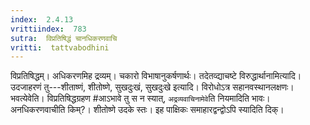 ```yaml
---
index:  2.4.13
vrittiindex:  783
sutra:  विप्रतिषिद्धं चानधिकरणवाचि
vritti:  tattvabodhini 
---
```


विप्रतिषिद्धम्। अधिकरणमिह द्रव्यम्। चकारो विभाषानुकर्षणार्थः। तदेतव्द्याचष्टे विरुद्धार्थानामित्यादि। उदजाहरणं तु---शीताष्णं, शीतोष्णे, सुखदुःखं, सुखदुःखे इत्यादि। विरोधोऽत्र सहानवस्थानलक्षणः। भवत्येवेति। विप्रतिषिद्धग्रहण #आऽभावे तु स न स्यात्, `अद्रव्यवाचिनामेवे`ति नियमादिति भावः। अनधिकरणवाचीति किम्?। शीतोष्णे उदके स्तः। इह पाक्षिकः समाहारद्वन्द्वोऽपि स्यादिति दिक्।

